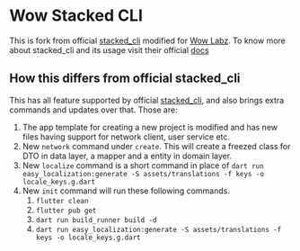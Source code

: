 # Wow Stacked CLI

This is fork from official [stacked_cli](https://github.com/Stacked-Org/cli) modified for [Wow Labz](https://wowlabz.com/). To know more about stacked_cli and its usage visit their official [docs](https://stacked.filledstacks.com/docs/tooling/stacked-cli)

## How this differs from official stacked_cli

This has all feature supported by official [stacked_cli](https://github.com/Stacked-Org/cli), and also brings extra commands and updates over that. Those are:

1. The app template for creating a new project is modified and has new files having support for network client, user service etc.
2. New `network` command under `create`. This will create a freezed class for DTO in data layer, a mapper and a entity in domain layer.
3. New `localize` command is a short command in place of `dart run easy_localization:generate -S assets/translations -f keys -o locale_keys.g.dart`
4. New `init` command will run these following commands.
   1. `flutter clean`
   2. `flutter pub get`
   3. `dart run build_runner build -d`
   4. `dart run easy_localization:generate -S assets/translations -f keys -o locale_keys.g.dart`
